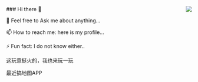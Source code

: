 <img align="right" src="https://github-readme-stats.vercel.app/api?username=Ma-27&show_icons=true&theme=vue&hide_title=true" />
### Hi there 👋

💬 Feel free to Ask me about anything...

📫 How to reach me: here is my profile...

⚡ Fun fact: I do not know either..

这玩意挺火的，我也来玩一玩

最近搞地图APP

<!--
**Ma-27/Ma-27** is a ✨ _special_ ✨ repository because its `README.md` (this file) appears on your GitHub profile.

Here are some ideas to get you started:

- 🔭 I’m currently working on ...
- 🌱 I’m currently learning ...
- 👯 I’m looking to collaborate on ...
- 🤔 I’m looking for help with ...
- 💬 Ask me about ...
- 📫 How to reach me: ...
- 😄 Pronouns: ...
- ⚡ Fun fact: ...
-->
